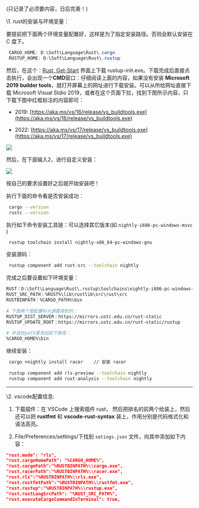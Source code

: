 
(只记录了必须要内容，日后完善！)

\1. rust的安装与环境变量：

要提前把下面两个环境变量配置好，这样是为了指定安装路径。否则会默认安装在 C 盘下。

```powershell
 CARGO_HOME: D:\Soft\Language\Rust\.cargo  
 RUSTUP_HOME: D:\Soft\Language\Rust\.rustup
```

然后，在这个：[Rust, Get-Start](https://www.rust-lang.org/zh-CN/learn/get-started) 界面上下载 rustup-init.exe。下载完成后直接点击执行，会出现一个**CMD**窗口：仔细阅读上面的内容，如果没有安装 **Microsoft 2019 builder tools**，就打开屏幕上的网址进行下载安装。可以从所给网址直接下载 Microsoft Visual Stdio 2019，或者在这个页面下拉，找到下图所示内容，只下载下图中红框标注的内容即可：

- 2019: [https://aka.ms/vs/16/release/vs_buildtools.exe](https://aka.ms/vs/16/release/vs_buildtools.exe)
    
- 2022: [https://aka.ms/vs/17/release/vs_buildtools.exe](https://aka.ms/vs/17/release/vs_buildtools.exe)
    

![](https://img2023.cnblogs.com/blog/1849509/202312/1849509-20231215090216639-40363553.png)

然后，在下面输入2，进行自定义安装：

![](https://img2023.cnblogs.com/blog/1849509/202312/1849509-20231215090239207-1312056744.png)

按自己的要求设置好之后就开始安装吧！

执行下面的命令看是否安装成功：

```sh
 cargo --version  
 rustc --version
```

执行如下命令安装工具链：可以选择其它版本(如 `nightly-i686-pc-windows-msvc` )

```sh
 rustup toolchain install nightly-x86_64-pc-windows-gnu　
```

安装源码：

```sh
 rustup component add rust-src --toolchain nightly
```

完成之后要设置如下环境变量：

```bash
RUST：D:\Soft\Language\Rust\.rustup\toolchains\nightly-i686-pc-windows-msvc
RUST_SRC_PATH：%RUST%\lib\rustlib\src\rust\src
RUSTBINPATH：%CARGO_PATH%\bin
 
# 下面两个是配置科大源要用到的：
RUSTUP_DIST_SERVER：https://mirrors.ustc.edu.cn/rust-static
RUSTUP_UPDATE_ROOT：https://mirrors.ustc.edu.cn/rust-static/rustup
 
# 并且在path里添加如下路径：
%CARGO_HOME%\bin　　
```

继续安装：

```bash
 cargo +nightly install racer    // 安装 racer  
    
 rustup component add rls-preview --toolchain nightly  
 rustup component add rust-analysis --toolchain nightly
```

---

\2. vscode配置信息:

1. 下载插件：在 VSCode 上搜索插件 rust， 然后把排名的前两个给装上，然后还可以把 **rustfmt** 和 **vscode-rust-syntax** 装上，作用分别是代码格式化和语法高亮。
    
2. File/Preferences/settings/下找到 `setings.json` 文件，向其中添加如下内容：

```json
"rust.mode": "rls",
"rust.cargoHomePath": "%CARGO_HOME%",
"rust.cargoPath":"%RUSTBINPATH%\\cargo.exe",
"rust.racerPath":"%RUSTBINPATH%\\racer.exe",
"rust.rls":"%RUSTBINPATH%\\rls.exe",
"rust.rustfmtPath":"%RUSTBINPATH%\\rustfmt.exe",
"rust.rustup":"%RUSTBINPATH%\\rustup.exe",
"rust.rustLangSrcPath": "%RUST_SRC_PATH%",
"rust.executeCargoCommandInTerminal": true,
```

